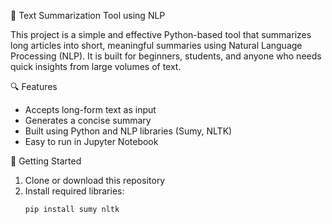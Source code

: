 📝 Text Summarization Tool using NLP

This project is a simple and effective Python-based tool that summarizes long articles into short, meaningful summaries using Natural Language Processing (NLP). It is built for beginners, students, and anyone who needs quick insights from large volumes of text.

🔍 Features
- Accepts long-form text as input
- Generates a concise summary
- Built using Python and NLP libraries (Sumy, NLTK)
- Easy to run in Jupyter Notebook

🚀 Getting Started

1. Clone or download this repository
2. Install required libraries:
   ```bash
   pip install sumy nltk



